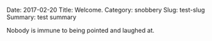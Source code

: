 Date: 2017-02-20
Title: Welcome.
Category: snobbery
Slug: test-slug
Summary: test summary

Nobody is immune to being pointed and laughed at.
